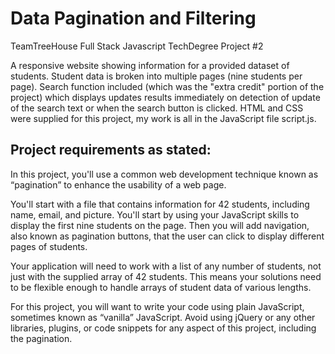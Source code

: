# Data Pagination and Filtering
TeamTreeHouse Full Stack Javascript TechDegree Project #2

A responsive website showing information for a provided dataset of students.   Student data is broken into multiple pages (nine students per page).  Search function 
included (which was the "extra credit" portion of the project) which displays updates results immediately on detection of update of the search text or 
when the search button is clicked.
HTML and CSS were supplied for this project, my work is all in the JavaScript file script.js.

## Project requirements as stated:

In this project, you'll use a common web development technique known as “pagination” to enhance the usability of a web page.

You'll start with a file that contains information for 42 students, including name, email, and picture. You'll start by using your JavaScript skills to display the first nine students on the page. Then you will add navigation, also known as pagination buttons, that the user can click to display different pages of students.

Your application will need to work with a list of any number of students, not just with the supplied array of 42 students. This means your solutions need to be flexible enough to handle arrays of student data of various lengths.

For this project, you will want to write your code using plain JavaScript, sometimes known as “vanilla” JavaScript. Avoid using jQuery or any other libraries, plugins, or code snippets for any aspect of this project, including the pagination.
